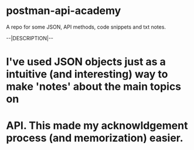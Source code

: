 # postman-api-academy
A repo for some JSON, API methods,  code snippets and txt notes.

--|DESCRIPTION|--
# I've used JSON objects just as a intuitive (and interesting) way to make 'notes' about the main topics on
# API. This made my acknowldgement process (and memorization) easier.
